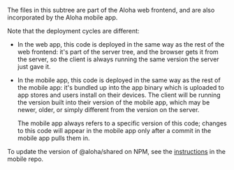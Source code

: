 The files in this subtree are part of the Aloha web frontend,
and are also incorporated by the Aloha mobile app.

Note that the deployment cycles are different:

- In the web app, this code is deployed in the same way as the rest of
  the web frontend: it's part of the server tree, and the browser
  gets it from the server, so the client is always running the same
  version the server just gave it.

- In the mobile app, this code is deployed in the same way as the
  rest of the mobile app: it's bundled up into the app binary which
  is uploaded to app stores and users install on their devices. The
  client will be running the version built into their version of the
  mobile app, which may be newer, older, or simply different from the
  version on the server.

  The mobile app always refers to a specific version of this code;
  changes to this code will appear in the mobile app only after a
  commit in the mobile app pulls them in.

To update the version of @aloha/shared on NPM, see the
[instructions][publishing-shared] in the mobile repo.

[publishing-shared]: https://github.com/aloha/aloha-mobile/blob/main/docs/howto/shared.md#publishing-alohashared-to-npm
